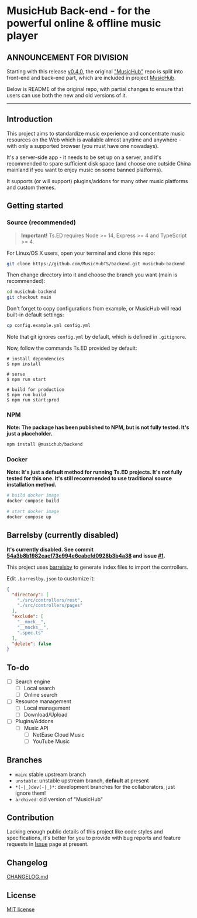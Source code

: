 # MusicHub Back-end - for the powerful online & offline music player

## ANNOUNCEMENT FOR DIVISION

Starting with this release [v0.4.0](https://github.com/MusicHubTS/backend/releases/tag/v0.4.0), the original ["MusicHub"](https://github.com/LittleYe233/MusicHub) repo is split into front-end and back-end part, which are included in project [MusicHub](https://github.com/MusicHubTS).

Below is README of the original repo, with partial changes to ensure that users can use both the new and old versions of it.

---

## Introduction

This project aims to standardize music experience and concentrate music resources on the Web which is available almost anytime and anywhere - with only a supported browser (you must have one nowadays).

It's a server-side app - it needs to be set up on a server, and it's recommended to spare sufficient disk space (and choose one outside China mainland if you want to enjoy music on some banned platforms).

It supports (or will support) plugins/addons for many other music platforms and custom themes.

## Getting started

### Source (recommended)

> **Important!** Ts.ED requires Node >= 14, Express >= 4 and TypeScript >= 4.

For Linux/OS X users, open your terminal and clone this repo:

```bash
git clone https://github.com/MusicHubTS/backend.git musichub-backend
```

Then change directory into it and choose the branch you want (main is recommended):

```bash
cd musichub-backend
git checkout main
```

Don't forget to copy configurations from example, or MusicHub will read built-in default settings:

```bash
cp config.example.yml config.yml
```

Note that git ignores `config.yml` by default, which is defined in `.gitignore`.

Now, follow the commands Ts.ED provided by default:

```batch
# install dependencies
$ npm install

# serve
$ npm run start

# build for production
$ npm run build
$ npm run start:prod
```

### NPM

**Note: The package has been published to NPM, but is not fully tested. It's just a placeholder.**

```bash
npm install @musichub/backend
```

### Docker

**Note: It's just a default method for running Ts.ED projects. It's not fully tested for this one. It's still recommended to use traditional source installation method.**

```bash
# build docker image
docker compose build

# start docker image
docker compose up
```

## Barrelsby (currently disabled)

**It's currently disabled. See commit [54a3b8b1982cacf73c994e6cabcfd0928b3b4a38](https://github.com/MusicHubTS/backend/commit/54a3b8b1982cacf73c994e6cabcfd0928b3b4a38) and issue [#1](https://github.com/MusicHubTS/backend/issues/1).**

This project uses [barrelsby](https://www.npmjs.com/package/barrelsby) to generate index files to import the controllers.

Edit `.barreslby.json` to customize it:

```json
{
  "directory": [
    "./src/controllers/rest",
    "./src/controllers/pages"
  ],
  "exclude": [
    "__mock__",
    "__mocks__",
    ".spec.ts"
  ],
  "delete": false
}
```

## To-do

- [ ] Search engine
  - [ ] Local search
  - [ ] Online search
- [ ] Resource management
  - [ ] Local management
  - [ ] Download/Upload
- [ ] Plugins/Addons
  - [ ] Music API
    - [ ] NetEase Cloud Music
    - [ ] YouTube Music

## Branches

- `main`: stable upstream branch
- `unstable`: unstable upstream branch, **default** at present
- `*(-|_)dev(-|_)*`: development branches for the collaborators, just ignore them!
- `archived`: old version of "MusicHub"

## Contribution

Lacking enough public details of this project like code styles and specifications, it's better for you to provide with bug reports and feature requests in [Issue](https://github.com/MusicHubTS/backend/issues) page at present.

## Changelog

[CHANGELOG.md](/CHANGELOG.md)

## License

[MIT license](/LICENSE)
